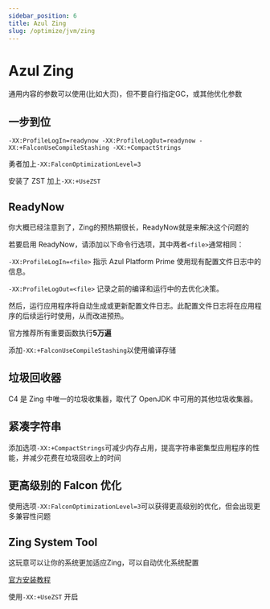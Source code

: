 ```yaml
---
sidebar_position: 6
title: Azul Zing
slug: /optimize/jvm/zing
---
```


# Azul Zing

通用内容的参数可以使用(比如大页)，但不要自行指定GC，或其他优化参数

## 一步到位

```text
-XX:ProfileLogIn=readynow -XX:ProfileLogOut=readynow -XX:+FalconUseCompileStashing -XX:+CompactStrings
```

勇者加上`-XX:FalconOptimizationLevel=3`

安装了 ZST 加上`-XX:+UseZST`

## ReadyNow

你大概已经注意到了，Zing的预热期很长，ReadyNow就是来解决这个问题的

若要启用 ReadyNow，请添加以下命令行选项，其中两者`<file>`通常相同：

`-XX:ProfileLogIn=<file>` 指示 Azul Platform Prime 使用现有配置文件日志中的信息。

`-XX:ProfileLogOut=<file>` 记录之前的编译和运行中的去优化决策。

然后，运行应用程序将自动生成或更新配置文件日志。此配置文件日志将在应用程序的后续运行时使用，从而改进预热。

官方推荐所有重要函数执行**5万遍**

添加`-XX:+FalconUseCompileStashing`以使用编译存储

## 垃圾回收器

C4 是 Zing 中唯一的垃圾收集器，取代了 OpenJDK 中可用的其他垃圾收集器。

## 紧凑字符串

添加选项`-XX:+CompactStrings`可减少内存占用，提高字符串密集型应用程序的性能，并减少花费在垃圾回收上的时间

## 更高级别的 Falcon 优化

使用选项`-XX:FalconOptimizationLevel=3`可以获得更高级别的优化，但会出现更多兼容性问题

## Zing System Tool

这玩意可以让你的系统更加适应Zing，可以自动优化系统配置

[官方安装教程](https://docs.azul.com/prime/zst/installation)

使用`-XX:+UseZST` 开启
